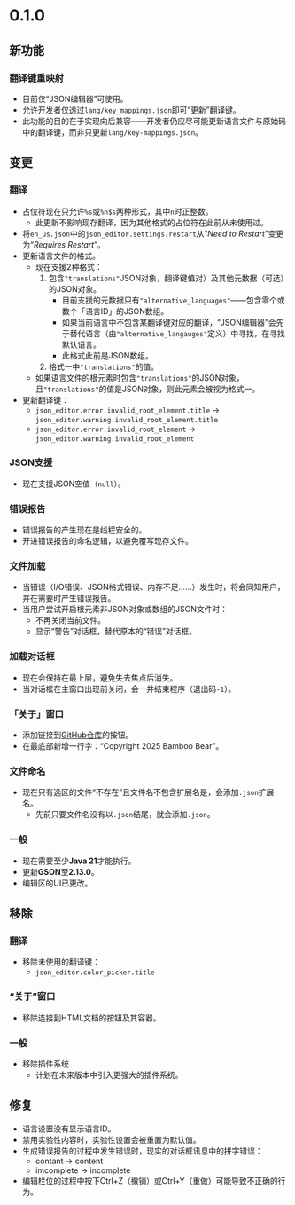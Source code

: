 # 0.1.0
## 新功能
### 翻译键重映射
- 目前仅“JSON编辑器”可使用。
- 允许开发者仅透过`lang/key_mappings.json`即可“更新”翻译键。
- 此功能的目的在于实现向后兼容——开发者仍应尽可能更新语言文件与原始码中的翻译键，而非只更新`lang/key-mappings.json`。

## 变更
### 翻译
- 占位符现在只允许`%s`或`%n$s`两种形式，其中`n`时正整数。
  - 此更新不影响现存翻译，因为其他格式的占位符在此前从未使用过。
- 将`en_us.json`中的`json_editor.settings.restart`从“*Need to Restart*”变更为“*Requires Restart*”。
- 更新语言文件的格式。
  - 现在支援2种格式：
    1. 包含`"translations"`JSON对象，翻译键值对）及其他元数据（可选）的JSON对象。
       - 目前支援的元数据只有`"alternative_languages"`——包含零个或数个「语言ID」的JSON数组。
       - 如果当前语言中不包含某翻译键对应的翻译，“JSON编辑器”会先于替代语言（由`"alternative_langauges"`定义）中寻找，在寻找默认语言。
       - 此格式此前是JSON数组。
    2. 格式一中`"translations"`的值。
  - 如果语言文件的根元素时包含`"translations"`的JSON对象，且`"translations"`的值是JSON对象，则此元素会被视为格式一。
- 更新翻译键：
  - `json_editor.error.invalid_root_element.title` → `json_editor.warning.invalid_root_element.title`
  - `json_editor.error.invalid_root_element` → `json_editor.warning.invalid_root_element`

### JSON支援
- 现在支援JSON空值（`null`）。

### 错误报告
- 错误报告的产生现在是线程安全的。
- 开进错误报告的命名逻辑，以避免覆写现存文件。

### 文件加载
- 当错误（I/O错误、JSON格式错误、内存不足......）发生时，将会同知用户，并在需要时产生错误报告。
- 当用户尝试开启根元素非JSON对象或数组的JSON文件时：
  - 不再关闭当前文件。
  - 显示“警告”对话框，替代原本的“错误”对话框。

### 加载对话框
- 现在会保持在最上层，避免失去焦点后消失。
- 当对话框在主窗口出现前关闭，会一并结束程序（退出码`-1`）。

### 「关于」窗口
- 添加链接到[GitHub仓库](https://github.com/BambooBear0413/JsonEditor)的按钮。
- 在最底部新增一行字：“Copyright 2025 Bamboo Bear”。

### 文件命名
- 现在只有选区的文件“不存在”且文件名不包含扩展名是，会添加`.json`扩展名。
  - 先前只要文件名没有以`.json`结尾，就会添加`.json`。

### 一般
- 现在需要至少**Java 21**才能执行。
- 更新**GSON**至**2.13.0**。
- 编辑区的UI已更改。

## 移除
### 翻译
- 移除未使用的翻译键：
  - `json_editor.color_picker.title`

### “关于”窗口
- 移除连接到HTML文档的按钮及其容器。

### 一般
- 移除插件系统
  - 计划在未来版本中引入更强大的插件系统。

## 修复
- 语言设置没有显示语言ID。
- 禁用实验性内容时，实验性设置会被重置为默认值。
- 生成错误报告的过程中发生错误时，现实的对话框讯息中的拼字错误：
  - contant → content
  - imcomplete → incomplete
- 编辑栏位的过程中按下Ctrl+Z（撤销）或Ctrl+Y（重做）可能导致不正确的行为。
